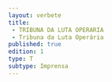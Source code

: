 ```yaml
---
layout: verbete
title:
 - TRIBUNA DA LUTA OPERARIA
 - Tribuna da Luta Operária
published: true
edition: 1  
type: T
subtype: Imprensa
---
```


